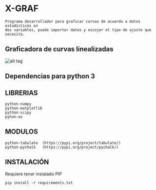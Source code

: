 # X-GRAF
    Programa desarrollador para graficar curvas de acuerdo a datos estadísticos en
    dos variables, puede importar datos y escojer el tipo de ajuste que necesita.

## Graficadora de curvas linealizadas

![alt tag](https://i.ibb.co/480rVVH/Peek-2019-03-07-20-56.gif)

## Dependencias para python 3
    
## LIBRERIAS
```
python-numpy
python-matplotlib
python-scipy
pyhon-os
```
## MODULOS
```
python-tabulate  (https://pypi.org/project/tabulate/)
python-pychalk   (https://pypi.org/project/pychalk/)
```
## INSTALACIÓN
Requiere tener instalado PIP
```
pip install -r requirements.txt

```
